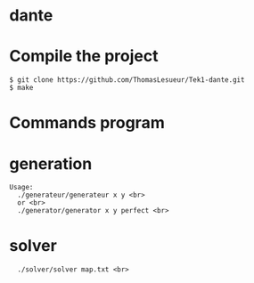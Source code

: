 
# dante
# Compile the project

    $ git clone https://github.com/ThomasLesueur/Tek1-dante.git
    $ make
    
# Commands program
# generation

    Usage: 
      ./generateur/generateur x y <br>
      or <br>
      ./generator/generator x y perfect <br>
# solver
      ./solver/solver map.txt <br>
